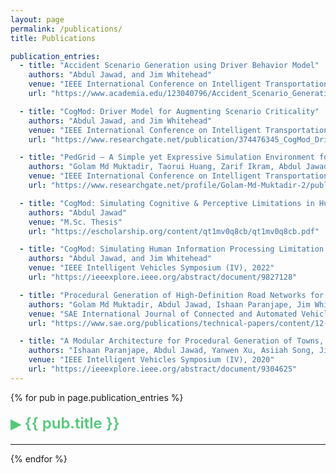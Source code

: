 ```yaml
---
layout: page
permalink: /publications/
title: Publications

publication_entries:
  - title: "Accident Scenario Generation using Driver Behavior Model"
    authors: "Abdul Jawad, and Jim Whitehead"
    venue: "IEEE International Conference on Intelligent Transportation Systems (ITSC), 2024"
    url: "https://www.academia.edu/123040796/Accident_Scenario_Generation_using_Driver_Behavior_Model"

  - title: "CogMod: Driver Model for Augmenting Scenario Criticality"
    authors: "Abdul Jawad, and Jim Whitehead"
    venue: "IEEE International Conference on Intelligent Transportation Systems (ITSC), 2023"
    url: "https://www.researchgate.net/publication/374476345_CogMod_Driver_Model_for_Augmenting_Scenario_Criticality"

  - title: "PedGrid – A Simple yet Expressive Simulation Environment for Pedestrian Behavior Modeling"
    authors: "Golam Md Muktadir, Taorui Huang, Zarif Ikram, Abdul Jawad, Jim Whitehead"
    venue: "IEEE International Conference on Intelligent Transportation Systems (ITSC), 2023"
    url: "https://www.researchgate.net/profile/Golam-Md-Muktadir-2/publication/372540735_PedGrid_-_A_Simple_yet_Expressive_Simulation_Environment_for_Pedestrian_Behavior_Modeling/links/64bd813fb9ed6874a53eb127/PedGrid-A-Simple-yet-Expressive-Simulation-Environment-for-Pedestrian-Behavior-Modeling.pdf"

  - title: "CogMod: Simulating Cognitive & Perceptive Limitations in Human Drivers"
    authors: "Abdul Jawad"
    venue: "M.Sc. Thesis"
    url: "https://escholarship.org/content/qt1mv0q8cb/qt1mv0q8cb.pdf"

  - title: "CogMod: Simulating Human Information Processing Limitation While Driving"
    authors: "Abdul Jawad, and Jim Whitehead"
    venue: "IEEE Intelligent Vehicles Symposium (IV), 2022"
    url: "https://ieeexplore.ieee.org/abstract/document/9827128"

  - title: "Procedural Generation of High-Definition Road Networks for Autonomous Vehicle Testing and Traffic Simulations"
    authors: "Golam Md Muktadir, Abdul Jawad, Ishaan Paranjape, Jim Whitehead, and Aleksey Shepelev"
    venue: "SAE International Journal of Connected and Automated Vehicles, 2023"
    url: "https://www.sae.org/publications/technical-papers/content/12-06-01-0007/"

  - title: "A Modular Architecture for Procedural Generation of Towns, Intersections and Scenarios for Testing Autonomous Vehicles"
    authors: "Ishaan Paranjape, Abdul Jawad, Yanwen Xu, Asiiah Song, Jim Whitehead"
    venue: "IEEE Intelligent Vehicles Symposium (IV), 2020"
    url: "https://ieeexplore.ieee.org/abstract/document/9304625"
---
```


{% for pub in page.publication_entries %}
<details>
  <summary class="toggle"><span class="arrow">&#9656;</span> {{ pub.title }}</summary>
  <p><i>{{ pub.authors }}</i><br>{{ pub.venue }}</p>
  <a href="{{ pub.url }}" class="color-button">pdf</a>
</details>
<hr>
{% endfor %}

<!-- ─────  S T Y L E S  ─────────────────────────────────────────────────────────────── -->
<style>
summary.toggle {
  cursor: pointer;
  display: flex;
  align-items: center;
  gap: 0.45rem;
  font-size: 1.5rem;
  font-weight: 600;
  color: #50C878;
  white-space: wrap;
}
summary.toggle::-webkit-details-marker,
summary.toggle::marker { display: none; }
summary.toggle .arrow {
  font-size: 1.3em;
  transition: transform 0.2s ease;
}
details[open] > summary.toggle .arrow {
  transform: rotate(90deg);
}
</style>

<!-- ─────  J S  (A C C O R D I O N)  ──────────────────────────────────────────────── -->
<script>
document.addEventListener('DOMContentLoaded', () => {
  const all = document.querySelectorAll('details');
  all.forEach(d => d.addEventListener('toggle', () => {
    if (!d.open) return;
    all.forEach(o => { if (o !== d) o.open = false; });
  }));
});
</script>
